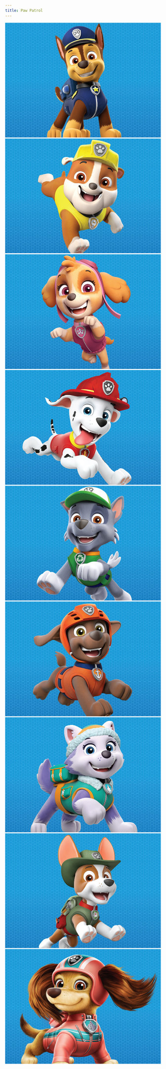 ```yaml
---
title: Paw Patrol
---
```


<c-phrase>
	<img src="/src/assets/pawpatrol/chase.jpg" alt="chase is on the case">
	<img src="/src/assets/pawpatrol/rubble.jpg" alt="rubble on the double">
	<img src="/src/assets/pawpatrol/skye.jpg" alt="this pup's gotta fly">
	<img src="/src/assets/pawpatrol/marshall.jpg" alt="i'm fired up">
	<img src="/src/assets/pawpatrol/rocky.jpg" alt="don't lose it, reuse it">
	<img src="/src/assets/pawpatrol/zuma.jpg" alt="let's get wet">
	<img src="/src/assets/pawpatrol/everest.jpg" alt="ice or snow, i'm ready to go">
	<img src="/src/assets/pawpatrol/tracker.jpg" alt="i'm all ears">
	<img src="/src/assets/pawpatrol/liberty.jpg" alt="i'm ready to ride">
</c-phrase>
